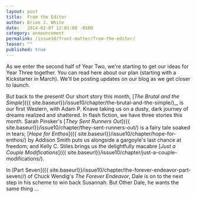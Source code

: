 ```yaml
---
layout: post
title:  From the Editor
author: Brian J. White
date:   2014-02-07 12:01:00 -0500
category: announcement
permalink: /issue10/front-matter/from-the-editor/
teaser: ""
published: true
---
```


As we enter the second half of Year Two, we're starting to get our ideas for Year Three together. You can read here about our plan (starting with a Kickstarter in March). We'll be posting updates on our blog as we get closer to launch.

But back to the present! Our short story this month, [_The Brutal and the Simple_]({{ site.baseurl}}/issue10/chapter/the-brutal-and-the-simple/),_ is our first Western, with Adam P. Knave taking us on a dusty, dark journey of dreams realized and shattered. In flash fiction, we have three stories this month. Sarah Pinsker's [_They Sent Runners Out_]({{ site.baseurl}}/issue10/chapter/they-sent-runners-out/) is a fairy tale soaked in tears; [_Hope for Enthos_]({{ site.baseurl}}/issue10/chapter/hope-for-enthos/) by Addison Smith puts us alongside a gargoyle's last chance at freedom; and Kelly C. Stiles brings us the delightfully macabre [_Just a Couple Modifications_]({{ site.baseurl}}/issue10/chapter/just-a-couple-modifications/).

In [Part Seven]({{ site.baseurl}}/issue10/chapter/the-forever-endeavor-part-seven//) of Chuck Wendig's _The Forever Endeavor_, Dale is on to the next step in his scheme to win back Susannah. But Other Dale, he wants the same thing …
